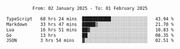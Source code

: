 <div align="center">
<p style="text-align: center;">
<!--START_SECTION:waka-->

```txt
From: 02 January 2025 - To: 01 February 2025

TypeScript   68 hrs 24 mins  ███████████░░░░░░░░░░░░░░   43.94 %
Markdown     33 hrs 47 mins  █████▒░░░░░░░░░░░░░░░░░░░   21.70 %
Lua          16 hrs 51 mins  ██▓░░░░░░░░░░░░░░░░░░░░░░   10.83 %
Go           13 hrs          ██░░░░░░░░░░░░░░░░░░░░░░░   08.35 %
JSON         3 hrs 54 mins   ▓░░░░░░░░░░░░░░░░░░░░░░░░   02.51 %
```

<!--END_SECTION:waka-->
</p>
</div>
